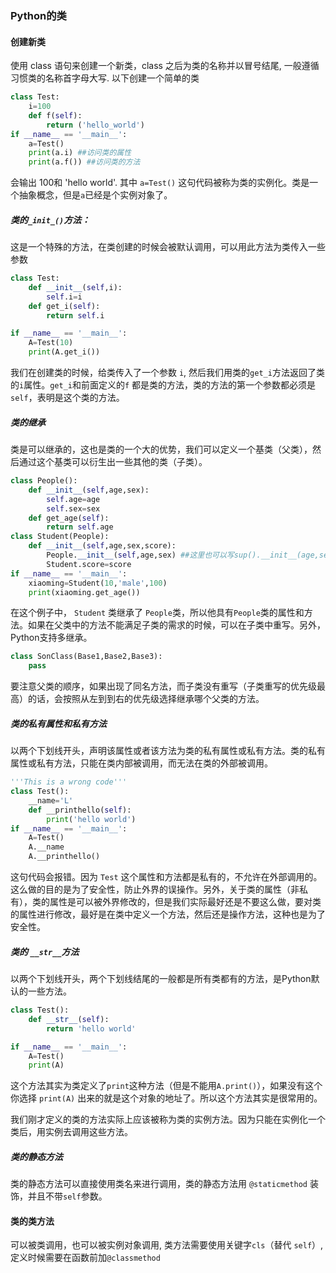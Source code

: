 ### Python的类

#### 创建新类

使用 class 语句来创建一个新类，class 之后为类的名称并以冒号结尾, 一般遵循习惯类的名称首字母大写. 以下创建一个简单的类

```python
class Test:
    i=100
    def f(self):
        return ('hello_world')
if __name__ == '__main__':
    a=Test()
    print(a.i) ##访问类的属性
    print(a.f()) ##访问类的方法
```

会输出 100和 'hello world'.  其中 `a=Test()` 这句代码被称为类的实例化。类是一个抽象概念，但是`a`已经是个实例对象了。

##### 类的`_init_()`方法：

这是一个特殊的方法，在类创建的时候会被默认调用，可以用此方法为类传入一些参数

```python
class Test:
    def __init__(self,i):
        self.i=i
    def get_i(self):
        return self.i

if __name__ == '__main__':
    A=Test(10)
    print(A.get_i())
```

我们在创建类的时候，给类传入了一个参数 `i`, 然后我们用类的`get_i`方法返回了类的`i`属性。`get_i`和前面定义的`f` 都是类的方法，类的方法的第一个参数都必须是 `self`，表明是这个类的方法。

##### 类的继承

类是可以继承的，这也是类的一个大的优势，我们可以定义一个基类（父类），然后通过这个基类可以衍生出一些其他的类（子类）。

```python
class People():
    def __init__(self,age,sex):
        self.age=age
        self.sex=sex
    def get_age(self):
        return self.age
class Student(People):
    def __init__(self,age,sex,score):
        People.__init__(self,age,sex) ##这里也可以写sup().__init__(age,sex)
        Student.score=score
if __name__ == '__main__':
    xiaoming=Student(10,'male',100)
    print(xiaoming.get_age())
```

在这个例子中， `Student` 类继承了 `People`类，所以他具有`People`类的属性和方法。如果在父类中的方法不能满足子类的需求的时候，可以在子类中重写。另外，Python支持多继承。

```python
class SonClass(Base1,Base2,Base3):
    pass 	   
```

要注意父类的顺序，如果出现了同名方法，而子类没有重写（子类重写的优先级最高）的话，会按照从左到到右的优先级选择继承哪个父类的方法。

##### 类的私有属性和私有方法

以两个下划线开头，声明该属性或者该方法为类的私有属性或私有方法。类的私有属性或私有方法，只能在类内部被调用，而无法在类的外部被调用。

```python
'''This is a wrong code'''
class Test():
    __name='L'
    def __printhello(self):
        print('hello world')
if __name__ == '__main__':
    A=Test()
    A.__name
    A.__printhello()
```

这句代码会报错。因为 `Test` 这个属性和方法都是私有的，不允许在外部调用的。这么做的目的是为了安全性，防止外界的误操作。另外，关于类的属性（非私有），类的属性是可以被外界修改的，但是我们实际最好还是不要这么做，要对类的属性进行修改，最好是在类中定义一个方法，然后还是操作方法，这种也是为了安全性。

##### 类的 ``__str__``方法

以两个下划线开头，两个下划线结尾的一般都是所有类都有的方法，是Python默认的一些方法。

```python
class Test():
    def __str__(self):
        return 'hello world'

if __name__ == '__main__':
    A=Test()
    print(A)
```

这个方法其实为类定义了`print`这种方法（但是不能用`A.print()`），如果没有这个你选择 `print(A)` 出来的就是这个对象的地址了。所以这个方法其实是很常用的。

我们刚才定义的类的方法实际上应该被称为类的实例方法。因为只能在实例化一个类后，用实例去调用这些方法。

##### 类的静态方法

类的静态方法可以直接使用类名来进行调用，类的静态方法用 `@staticmethod` 装饰，并且不带`self`参数。

#### 类的类方法

 可以被类调用，也可以被实例对象调用, 类方法需要使用关键字`cls`（替代 `self`）,定义时候需要在函数前加`@classmethod`





